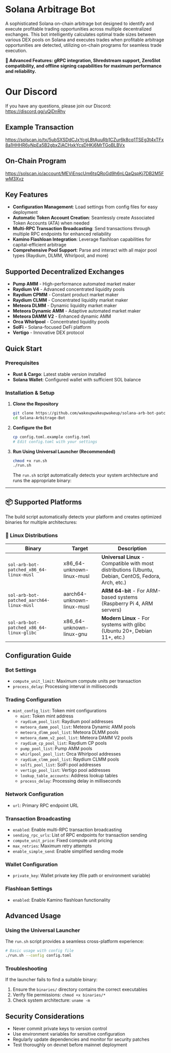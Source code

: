 # Solana Arbitrage Bot

A sophisticated Solana on-chain arbitrage bot designed to identify and execute profitable trading opportunities across multiple decentralized exchanges. This bot intelligently calculates optimal trade sizes between various DEX pools on Solana and executes trades when profitable arbitrage opportunities are detected, utilizing on-chain programs for seamless trade execution.

**🚀 Advanced Features: gRPC integration, Shredstream support, ZeroSlot compatibility, and offline signing capabilities for maximum performance and reliability.**

# Our Discord

If you have any questions, please join our Discord: https://discord.gg/uQjDnRhy

## Example Transaction

https://solscan.io/tx/5ubSXSDdCJxYcgLBtAuuRb1CZur6k8cq1TSEg3t4xTFx8a1HHHR6yNpEa5B2gbxZiACHxkYcsDHKj6MrTGoBLBVx

## On-Chain Program

https://solscan.io/account/MEViEnscUm6tsQRoGd9h6nLQaQspKj7DB2M5FwM3Xvz

## Key Features

- **Configuration Management**: Load settings from config files for easy deployment
- **Automatic Token Account Creation**: Seamlessly create Associated Token Accounts (ATA) when needed
- **Multi-RPC Transaction Broadcasting**: Send transactions through multiple RPC endpoints for enhanced reliability
- **Kamino Flashloan Integration**: Leverage flashloan capabilities for capital-efficient arbitrage
- **Comprehensive Pool Support**: Parse and interact with all major pool types (Raydium, DLMM, Whirlpool, and more)

## Supported Decentralized Exchanges

- **Pump AMM** - High-performance automated market maker
- **Raydium V4** - Advanced concentrated liquidity pools
- **Raydium CPMM** - Constant product market maker
- **Raydium CLMM** - Concentrated liquidity market maker
- **Meteora DLMM** - Dynamic liquidity market maker
- **Meteora Dynamic AMM** - Adaptive automated market maker
- **Meteora DAMM V2** - Enhanced dynamic AMM
- **Orca Whirlpool** - Concentrated liquidity pools
- **SolFi** - Solana-focused DeFi platform
- **Vertigo** - Innovative DEX protocol

## Quick Start

### Prerequisites

- **Rust & Cargo**: Latest stable version installed
- **Solana Wallet**: Configured wallet with sufficient SOL balance

### Installation & Setup

1. **Clone the Repository**

   ```bash
   git clone https://github.com/wakeupwakeupwakeup/solana-arb-bot-patched
   cd Solana-Arbitrage-Bot
   ```

2. **Configure the Bot**

   ```bash
   cp config.toml.example config.toml
   # Edit config.toml with your settings
   ```

3. **Run Using Universal Launcher (Recommended)**

   ```bash
   chmod +x run.sh
   ./run.sh
   ```

   The `run.sh` script automatically detects your system architecture and runs the appropriate binary:

---

## 📦 Supported Platforms

The build script automatically detects your platform and creates optimized binaries for multiple architectures:

### 🐧 Linux Distributions

| Binary                                   | Target                     | Description                                                                                           |
| ---------------------------------------- | -------------------------- | ----------------------------------------------------------------------------------------------------- |
| `sol-arb-bot-patched_x86_64-linux-musl`  | x86_64-unknown-linux-musl  | **Universal Linux** - Compatible with most distributions (Ubuntu, Debian, CentOS, Fedora, Arch, etc.) |
| `sol-arb-bot-patched_aarch64-linux-musl` | aarch64-unknown-linux-musl | **ARM 64-bit** - For ARM-based systems (Raspberry Pi 4, ARM servers)                                  |
| `sol-arb-bot-patched_x86_64-linux-glibc` | x86_64-unknown-linux-gnu   | **Modern Linux** - For systems with glibc (Ubuntu 20+, Debian 11+, etc.)                              |

## Configuration Guide

### Bot Settings

- `compute_unit_limit`: Maximum compute units per transaction
- `process_delay`: Processing interval in milliseconds

### Trading Configuration

- `mint_config_list`: Token mint configurations
  - `mint`: Token mint address
  - `raydium_pool_list`: Raydium pool addresses
  - `meteora_damm_pool_list`: Meteora Dynamic AMM pools
  - `meteora_dlmm_pool_list`: Meteora DLMM pools
  - `meteora_damm_v2_pool_list`: Meteora DAMM V2 pools
  - `raydium_cp_pool_list`: Raydium CP pools
  - `pump_pool_list`: Pump AMM pools
  - `whirlpool_pool_list`: Orca Whirlpool addresses
  - `raydium_clmm_pool_list`: Raydium CLMM pools
  - `solfi_pool_list`: SolFi pool addresses
  - `vertigo_pool_list`: Vertigo pool addresses
  - `lookup_table_accounts`: Address lookup tables
  - `process_delay`: Processing delay in milliseconds

### Network Configuration

- `url`: Primary RPC endpoint URL

### Transaction Broadcasting

- `enabled`: Enable multi-RPC transaction broadcasting
- `sending_rpc_urls`: List of RPC endpoints for transaction sending
- `compute_unit_price`: Fixed compute unit pricing
- `max_retries`: Maximum retry attempts
- `enable_simple_send`: Enable simplified sending mode

### Wallet Configuration

- `private_key`: Wallet private key (file path or environment variable)

### Flashloan Settings

- `enabled`: Enable Kamino flashloan functionality

## Advanced Usage

### Using the Universal Launcher

The `run.sh` script provides a seamless cross-platform experience:

```bash
# Basic usage with config file
./run.sh --config config.toml
```

### Troubleshooting

If the launcher fails to find a suitable binary:

1. Ensure the `binaries/` directory contains the correct executables
2. Verify file permissions: `chmod +x binaries/*`
3. Check system architecture: `uname -m`

## Security Considerations

- Never commit private keys to version control
- Use environment variables for sensitive configuration
- Regularly update dependencies and monitor for security patches
- Test thoroughly on devnet before mainnet deployment

